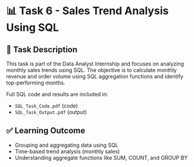 # 📊 Task 6 - Sales Trend Analysis Using SQL

## 📁 Task Description
This task is part of the Data Analyst Internship and focuses on analyzing monthly sales trends using SQL. The objective is to calculate monthly revenue and order volume using SQL aggregation functions and identify top-performing months.

Full SQL code and results are included in:
- `SQL_Task_Code.pdf` (code)
- `SQL_Task_Output.pdf` (output)

## ✅ Learning Outcome
- Grouping and aggregating data using SQL
- Time-based trend analysis (monthly sales)
- Understanding aggregate functions like SUM, COUNT, and GROUP BY

